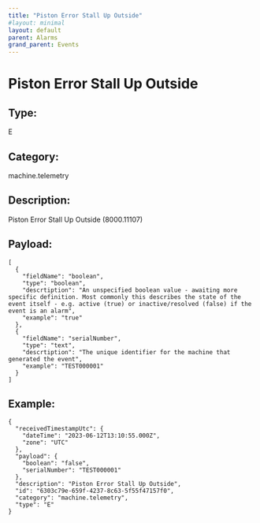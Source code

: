 ```yaml
---
title: "Piston Error Stall Up Outside"
#layout: minimal
layout: default
parent: Alarms
grand_parent: Events
---
```


# Piston Error Stall Up Outside

## Type:

E

## Category:

machine.telemetry

## Description: 

Piston Error Stall Up Outside (8000.11107)

## Payload:

```
[
  {
    "fieldName": "boolean",
    "type": "boolean",
    "descrtiption": "An unspecified boolean value - awaiting more specific definition. Most commonly this describes the state of the event itself - e.g. active (true) or inactive/resolved (false) if the event is an alarm",
    "example": "true"
  },
  {
    "fieldName": "serialNumber",
    "type": "text",
    "descrtiption": "The unique identifier for the machine that generated the event",
    "example": "TEST000001"
  }
]
```

## Example:

```
{
  "receivedTimestampUtc": {
    "dateTime": "2023-06-12T13:10:55.000Z",
    "zone": "UTC"
  },
  "payload": {
    "boolean": "false",
    "serialNumber": "TEST000001"
  },
  "description": "Piston Error Stall Up Outside",
  "id": "6303c79e-659f-4237-8c63-5f55f47157f0",
  "category": "machine.telemetry",
  "type": "E"
}
```
